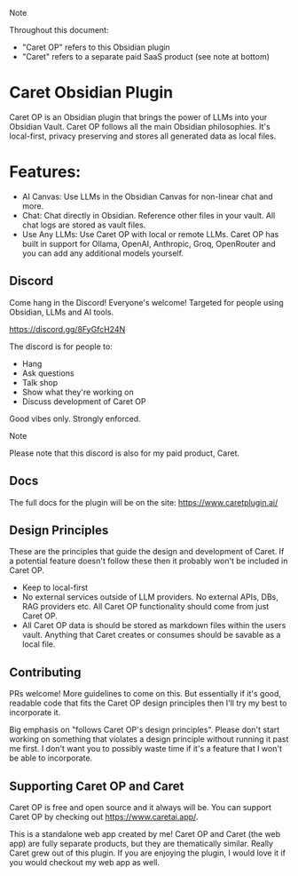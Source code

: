 > [!note]
> Throughout this document:
> - "Caret OP" refers to this Obsidian plugin
> - "Caret" refers to a separate paid SaaS product (see note at bottom)


# Caret Obsidian Plugin
Caret OP is an Obsidian plugin that brings the power of LLMs into your Obsidian Vault. Caret OP follows all the main Obsidian philosophies. It's local-first, privacy preserving and stores all generated data as local files.


# Features:
- AI Canvas: Use LLMs in the Obsidian Canvas for non-linear chat and more.
- Chat: Chat directly in Obsidian. Reference other files in your vault. All chat logs are stored as vault files.
- Use Any LLMs: Use Caret OP with local or remote LLMs. Caret OP has built in support for Ollama, OpenAI, Anthropic, Groq, OpenRouter and you can add any additional models yourself.


## Discord
Come hang in the Discord! Everyone's welcome! Targeted for people using Obsidian, LLMs and AI tools.

https://discord.gg/8FyGfcH24N

The discord is for people to:
- Hang
- Ask questions 
- Talk shop
- Show what they're working on
- Discuss development of Caret OP

Good vibes only. Strongly enforced.

> [!note]
> Please note that this discord is also for my paid product, Caret.


## Docs 
The full docs for the plugin will be on the site:
https://www.caretplugin.ai/

## Design Principles
These are the principles that guide the design and development of Caret. If a potential feature doesn't follow these then it probably won't be included in Caret OP.
- Keep to local-first
- No external services outside of LLM providers. No external APIs, DBs, RAG providers etc. All Caret OP functionality should come from just Caret OP.
- All Caret OP data is should be stored as markdown files within the users vault. Anything that Caret creates or consumes should be savable as a local file.
  


## Contributing
PRs welcome! More guidelines to come on this. But essentially if it's good, readable code that fits the Caret OP design principles then I'll try my best to incorporate it.

Big emphasis on "follows Caret OP's design principles". Please don't start working on something that violates a design principle without running it past me first. I don't want you to possibly waste time if it's a feature that I won't be able to incorporate.

## Supporting Caret OP and Caret 
Caret OP is free and open source and it always will be. You can support Caret OP by checking out https://www.caretai.app/.

This is a standalone web app created by me! Caret OP and Caret (the web app) are fully separate products, but they are thematically similar. Really Caret grew out of this plugin. If you are enjoying the plugin, I would love it if you would checkout my web app as well.